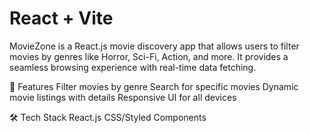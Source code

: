 # React + Vite

MovieZone is a React.js movie discovery app that allows users to filter movies by genres like Horror, Sci-Fi, Action, and more. It provides a seamless browsing experience with real-time data fetching.

🚀 Features
Filter movies by genre
Search for specific movies
Dynamic movie listings with details
Responsive UI for all devices

🛠️ Tech Stack
React.js
CSS/Styled Components
